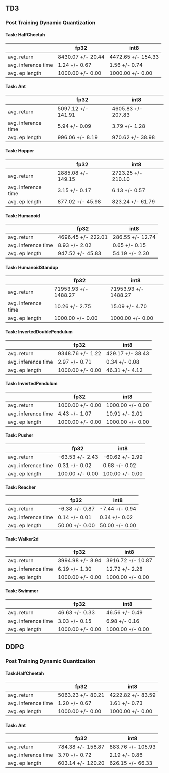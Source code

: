 ## TD3
### Post Training Dynamic Quantization

#### Task: HalfCheetah

|                     | fp32              | int8               |
|---------------------|-------------------|--------------------|
| avg. return         | 8430.07 +/- 20.44 | 4472.65 +/- 154.33 |
| avg. inference time | 1.24 +/- 0.67     | 1.56 +/- 0.74      |
| avg. ep length      | 1000.00 +/- 0.00  | 1000.00 +/- 0.00   |

#### Task: Ant

|                     | fp32               | int8               |
|---------------------|--------------------|--------------------|
| avg. return         | 5097.12 +/- 141.91 | 4605.83 +/- 207.83 |
| avg. inference time | 5.94 +/- 0.09      | 3.79 +/- 1.28      |
| avg. ep length      | 996.06 +/- 8.19    | 970.62 +/- 38.98   |

#### Task: Hopper

|                     | fp32               | int8               |
|---------------------|--------------------|--------------------|
| avg. return         | 2885.08 +/- 149.15  | 2723.25 +/- 210.10  |
| avg. inference time |  3.15 +/- 0.17     | 6.13 +/- 0.57      |
| avg. ep length      | 877.02 +/- 45.98   | 823.24 +/- 61.79  |

#### Task: Humanoid

|                     | fp32               | int8               |
|---------------------|--------------------|--------------------|
| avg. return         | 4696.45 +/- 222.01  | 286.55 +/- 12.74  |
| avg. inference time |  8.93 +/- 2.02     | 0.65 +/- 0.15      |
| avg. ep length      | 947.52 +/- 45.83   | 54.19 +/- 2.30  |

#### Task: HumanoidStandup

|                     | fp32               | int8               |
|---------------------|--------------------|--------------------|
| avg. return         | 71953.93 +/- 1488.27  | 71953.93 +/- 1488.27  |
| avg. inference time |  10.26 +/- 2.75     | 15.09 +/- 4.70      |
| avg. ep length      | 1000.00 +/- 0.00   | 1000.00 +/- 0.00  |

#### Task: InvertedDoublePendulum

|                     | fp32               | int8               |
|---------------------|--------------------|--------------------|
| avg. return         | 9348.76 +/- 1.22  | 429.17 +/- 38.43  |
| avg. inference time |  2.97 +/- 0.71     | 0.34 +/- 0.08      |
| avg. ep length      | 1000.00 +/- 0.00   | 46.31 +/- 4.12  |

#### Task: InvertedPendulum

|                     | fp32               | int8               |
|---------------------|--------------------|--------------------|
| avg. return         | 1000.00 +/- 0.00  | 1000.00 +/- 0.00  |
| avg. inference time |  4.43 +/- 1.07     | 10.91 +/- 2.01      |
| avg. ep length      | 1000.00 +/- 0.00   | 1000.00 +/- 0.00  |

#### Task: Pusher

|                     | fp32               | int8               |
|---------------------|--------------------|--------------------|
| avg. return         | -63.53 +/- 2.43  | -60.62 +/- 2.99  |
| avg. inference time |  0.31 +/- 0.02     | 0.68 +/- 0.02      |
| avg. ep length      | 100.00 +/- 0.00   | 100.00 +/- 0.00  |

#### Task: Reacher

|                     | fp32               | int8               |
|---------------------|--------------------|--------------------|
| avg. return         | -6.38 +/- 0.87  | -7.44 +/- 0.94  |
| avg. inference time |  0.14 +/- 0.01     | 0.34 +/- 0.02      |
| avg. ep length      | 50.00 +/- 0.00   | 50.00 +/- 0.00  |

#### Task: Walker2d

|                     | fp32               | int8               |
|---------------------|--------------------|--------------------|
| avg. return         | 3994.98 +/- 8.94  | 3916.72 +/- 10.87  |
| avg. inference time |  6.19 +/- 1.30     | 12.72 +/- 2.28      |
| avg. ep length      | 1000.00 +/- 0.00   | 1000.00 +/- 0.00  |

#### Task: Swimmer

|                     | fp32               | int8               |
|---------------------|--------------------|--------------------|
| avg. return         | 46.63 +/- 0.33  | 46.56 +/- 0.49  |
| avg. inference time |  3.03 +/- 0.15     | 6.98 +/- 0.16      |
| avg. ep length      | 1000.00 +/- 0.00   | 1000.00 +/- 0.00  |

## DDPG
### Post Training Dynamic Quantization

#### Task:HalfCheetah

|                     | fp32               | int8               |
|---------------------|--------------------|--------------------|
| avg. return         | 5063.23 +/- 80.21  | 4222.82 +/- 83.59  |
| avg. inference time | 1.20 +/- 0.67      | 1.61 +/- 0.73      |
| avg. ep length      | 1000.00 +/- 0.00   | 1000.00 +/- 0.00  |

#### Task: Ant

|                     | fp32               | int8               |
|---------------------|--------------------|--------------------|
| avg. return         | 784.38 +/- 158.87  | 883.76 +/- 105.93  |
| avg. inference time | 3.70 +/- 0.72      | 2.19 +/- 0.86      |
| avg. ep length      | 603.14 +/- 120.20   | 626.15 +/- 66.33  |
